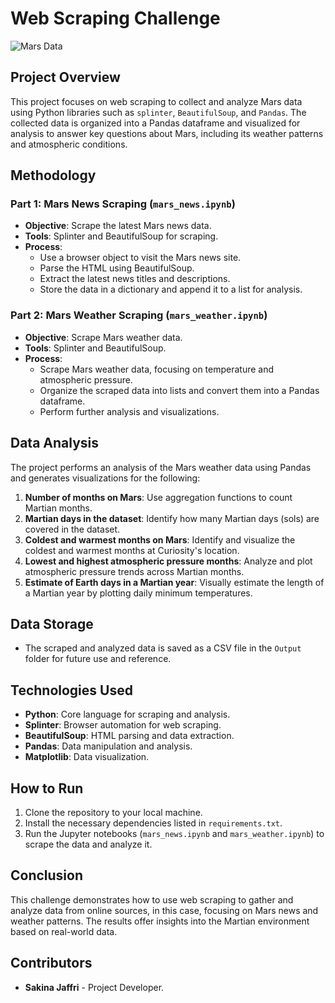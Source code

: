 # Web Scraping Challenge

![Mars Data](https://github.com/SakinaJaffri/Web-Scraping-Challenge/assets/146900226/97b2267f-d110-4185-ba27-a7d36adaff14)

## Project Overview

This project focuses on web scraping to collect and analyze Mars data using Python libraries such as `splinter`, `BeautifulSoup`, and `Pandas`. The collected data is organized into a Pandas dataframe and visualized for analysis to answer key questions about Mars, including its weather patterns and atmospheric conditions.

## Methodology

### Part 1: Mars News Scraping (`mars_news.ipynb`)
- **Objective**: Scrape the latest Mars news data.
- **Tools**: Splinter and BeautifulSoup for scraping.
- **Process**: 
  - Use a browser object to visit the Mars news site.
  - Parse the HTML using BeautifulSoup.
  - Extract the latest news titles and descriptions.
  - Store the data in a dictionary and append it to a list for analysis.

### Part 2: Mars Weather Scraping (`mars_weather.ipynb`)
- **Objective**: Scrape Mars weather data.
- **Tools**: Splinter and BeautifulSoup.
- **Process**: 
  - Scrape Mars weather data, focusing on temperature and atmospheric pressure.
  - Organize the scraped data into lists and convert them into a Pandas dataframe.
  - Perform further analysis and visualizations.

## Data Analysis

The project performs an analysis of the Mars weather data using Pandas and generates visualizations for the following:

1. **Number of months on Mars**: Use aggregation functions to count Martian months.
2. **Martian days in the dataset**: Identify how many Martian days (sols) are covered in the dataset.
3. **Coldest and warmest months on Mars**: Identify and visualize the coldest and warmest months at Curiosity's location.
4. **Lowest and highest atmospheric pressure months**: Analyze and plot atmospheric pressure trends across Martian months.
5. **Estimate of Earth days in a Martian year**: Visually estimate the length of a Martian year by plotting daily minimum temperatures.

## Data Storage

- The scraped and analyzed data is saved as a CSV file in the `Output` folder for future use and reference.

## Technologies Used

- **Python**: Core language for scraping and analysis.
- **Splinter**: Browser automation for web scraping.
- **BeautifulSoup**: HTML parsing and data extraction.
- **Pandas**: Data manipulation and analysis.
- **Matplotlib**: Data visualization.

## How to Run

1. Clone the repository to your local machine.
2. Install the necessary dependencies listed in `requirements.txt`.
3. Run the Jupyter notebooks (`mars_news.ipynb` and `mars_weather.ipynb`) to scrape the data and analyze it.

## Conclusion

This challenge demonstrates how to use web scraping to gather and analyze data from online sources, in this case, focusing on Mars news and weather patterns. The results offer insights into the Martian environment based on real-world data.

## Contributors

- **Sakina Jaffri** - Project Developer.
